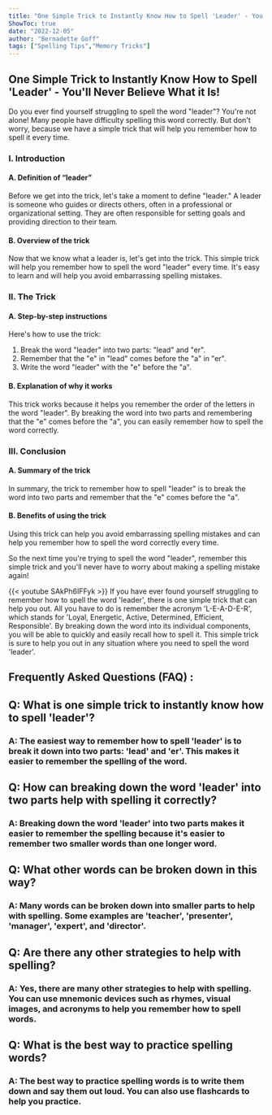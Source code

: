 ```yaml
---
title: "One Simple Trick to Instantly Know How to Spell 'Leader' - You'll Never Believe What it Is!"
ShowToc: true 
date: "2022-12-05"
author: "Bernadette Goff" 
tags: ["Spelling Tips","Memory Tricks"]
---
```

<h2>One Simple Trick to Instantly Know How to Spell 'Leader' - You'll Never Believe What it Is!</h2>

Do you ever find yourself struggling to spell the word "leader"? You're not alone! Many people have difficulty spelling this word correctly. But don't worry, because we have a simple trick that will help you remember how to spell it every time. 

<h3>I. Introduction</h3>

<h4>A. Definition of “leader”</h4>

Before we get into the trick, let's take a moment to define "leader." A leader is someone who guides or directs others, often in a professional or organizational setting. They are often responsible for setting goals and providing direction to their team.

<h4>B. Overview of the trick</h4>

Now that we know what a leader is, let's get into the trick. This simple trick will help you remember how to spell the word "leader" every time. It's easy to learn and will help you avoid embarrassing spelling mistakes. 

<h3>II. The Trick</h3>

<h4>A. Step-by-step instructions</h4>

Here's how to use the trick:

1. Break the word "leader" into two parts: "lead" and "er".
2. Remember that the "e" in "lead" comes before the "a" in "er".
3. Write the word "leader" with the "e" before the "a".

<h4>B. Explanation of why it works</h4>

This trick works because it helps you remember the order of the letters in the word "leader". By breaking the word into two parts and remembering that the "e" comes before the "a", you can easily remember how to spell the word correctly. 

<h3>III. Conclusion</h3>

<h4>A. Summary of the trick</h4>

In summary, the trick to remember how to spell "leader" is to break the word into two parts and remember that the "e" comes before the "a". 

<h4>B. Benefits of using the trick</h4>

Using this trick can help you avoid embarrassing spelling mistakes and can help you remember how to spell the word correctly every time. 

So the next time you're trying to spell the word "leader", remember this simple trick and you'll never have to worry about making a spelling mistake again!

{{< youtube SAkPh6IFFyk >}} 
If you have ever found yourself struggling to remember how to spell the word 'leader', there is one simple trick that can help you out. All you have to do is remember the acronym 'L-E-A-D-E-R', which stands for 'Loyal, Energetic, Active, Determined, Efficient, Responsible'. By breaking down the word into its individual components, you will be able to quickly and easily recall how to spell it. This simple trick is sure to help you out in any situation where you need to spell the word 'leader'.

## Frequently Asked Questions (FAQ) :
<h2>Q: What is one simple trick to instantly know how to spell 'leader'?</h2>

<h3>A: The easiest way to remember how to spell 'leader' is to break it down into two parts: 'lead' and 'er'. This makes it easier to remember the spelling of the word. </h3>

<h2>Q: How can breaking down the word 'leader' into two parts help with spelling it correctly?</h2>

<h3>A: Breaking down the word 'leader' into two parts makes it easier to remember the spelling because it's easier to remember two smaller words than one longer word. </h3>

<h2>Q: What other words can be broken down in this way?</h2>

<h3>A: Many words can be broken down into smaller parts to help with spelling. Some examples are 'teacher', 'presenter', 'manager', 'expert', and 'director'. </h3>

<h2>Q: Are there any other strategies to help with spelling?</h2>

<h3>A: Yes, there are many other strategies to help with spelling. You can use mnemonic devices such as rhymes, visual images, and acronyms to help you remember how to spell words. </h3>

<h2>Q: What is the best way to practice spelling words?</h2>

<h3>A: The best way to practice spelling words is to write them down and say them out loud. You can also use flashcards to help you practice. </h3>





